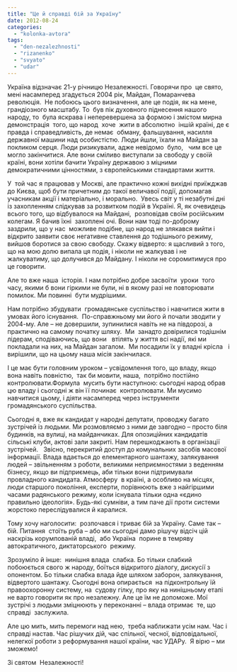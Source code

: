```yaml
---
title: "Це й справді бій за Україну"
date: 2012-08-24
categories: 
  - "kolonka-avtora"
tags: 
  - "den-nezalezhnosti"
  - "rizanenko"
  - "svyato"
  - "udar"
---
```


Україна відзначає 21-у річницю Незалежності. Говорячи про  це свято,  мені насамперед згадується 2004 рік, Майдан, Помаранчева революція.  Не побоюсь цього визначення, але це подія, як на мене, грандіозного масштабу. То  був пік духовного піднесення нашого народу, то  була яскрава і неперевершена за формою і змістом мирна демонстрація  того, що народ  хоче  жити в абсолютно  іншій країні, де є правда і справедливість, де немає  обману, фальшування, насилля державної машини над особистістю. Люди йшли, їхали на Майдан за  покликом серця. Люди ризикували, адже невідомо  було,   чим все це могло закінчитися. Але вони сміливо виступали за свободу у своїй країні, вони хотіли бачити Україну державою з міцними демократичними цінностями, з європейськими стандартами життя.

У  той час я працював у Москві, але практично кожні вихідні приїжджав до Києва, щоб бути причетним до такої величавої події, допомагав учасникам акції і матеріально, і морально.  Увесь світ у ті незабутні дні із захопленням слідкував за розвитком подій в Україні. Я, як очевидець всього того, що відбувалося на Майдані,  розповідав своїм російським колегам. Я бачив їхні  захоплені очі. Вони нам тоді по-доброму заздрили, що у нас  можливе подібне, що народ не злякався вийти і відкрито заявити своє негативне ставлення до тодішнього режиму, вийшов боротися за свою свободу. Скажу відверто: я щасливий з того, що на мою долю випала ця подія, і ніколи не жалкував і не жалкуватиму, що долучився до Майдану. І ніколи не соромитимуся про це говорити.

Але то вже наша  історія. І нам потрібно добре засвоїти  уроки  того часу, якими б вони гіркими не були, ні в якому разі не повторювати помилок. Ми повинні  бути мудрішими.

Нам потрібно збудувати  громадянське суспільство і навчитися жити в умовах його існування.  По-справжньому ми його й почали зводити у 2004-му. Але – не довершили, зупинилися навіть не на півдорозі, а практично на самому початку шляху.  Ми  занадто довірилися тодішнім лідерам, сподіваючись, що вони   втілять у життя всі надії, які ми покладали на них, на Майдан загалом.  Ми посадили їх у владні крісла   і вирішили, що на цьому наша місія закінчилася.

І це має бути головним уроком – усвідомлення того, що владу, якщо вона навіть повністю,  так би мовити, наша,  потрібно постійно контролювати.Формула  мусить бути наступною: сьогодні народ обрав цю владу і сьогодні ж він її починає  контролювати. Ми мусимо навчитися цьому, і діяти насамперед через інструменти громадянського суспільства.

Сьогодні я, вже як кандидат у народні депутати, проводжу багато зустрічей із людьми. Ми розмовляємо з ними де завгодно – просто біля будинків, на вулиці, на майданчиках. Для опозиційних кандидатів сільські клуби, актові зали закриті. Нам перешкоджають в організації  зустрічей.   Звісно, перекритий доступ до комунальних засобів масової інформації. Влада вдається до елементарного шантажу, залякування людей – звільненням з роботи, великими неприємностями з веденням бізнесу, якщо ви підприємець, аби тільки вони підтримували  провладного кандидата. Атмосферу  в країні, а особливо на місцях, люди старшого покоління, експерти, порівнюють вже з найгіршими часами радянського режиму, коли існувала тільки одна «єдино правильно ідеологія». Будь-які сумніви, а тим паче дії проти системи жорстоко переслідувалися й каралися.

Тому хочу наголосити:  розпочався і триває бій за Україну. Саме так – бій. Питання  стоїть руба – або ми сьогодні дамо рішучу відсіч цій наскрізь корумпованій владі,  або Україна  порине в темряву автократичного, диктаторського  режиму.

Зрозуміло й інше:  нинішня влада  слабка. Бо тільки слабкий побоюється свого ж народу, боїться відкритого діалогу, дискусії з опонентом. Бо тільки слабка влада йде шляхом заборон, залякування, відвертого шантажу. Сьогодні вона опирається  на підконтрольну їй  правоохоронну систему, на  судову гілку, про яку на нинішньому етапі не варто говорити як про незалежну. Але це їм не допоможе. Мої зустрічі з людьми зміцнюють у переконанні – влада отримає  те, що справді  заслужила.

Але цю мить, мить перемоги над нею,  треба наближати усім нам. Час і справді настав. Час рішучих дій, час спільної, чесної, відповідальної, нелегкої роботи з реформування нашої країни, час УДАРу.  Я вірю – ми зможемо!

Зі святом  Незалежності!
